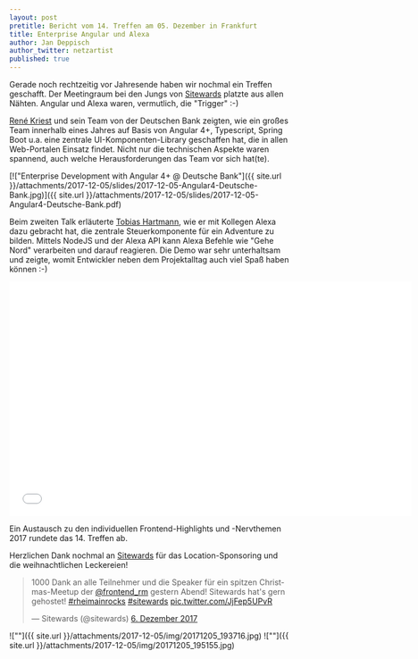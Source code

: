 ```yaml
---
layout: post
pretitle: Bericht vom 14. Treffen am 05. Dezember in Frankfurt
title: Enterprise Angular und Alexa
author: Jan Deppisch
author_twitter: netzartist
published: true
---
```


Gerade noch rechtzeitig vor Jahresende haben wir nochmal ein Treffen geschafft. Der Meetingraum bei den Jungs von [Sitewards](https://www.sitewards.com/) platzte aus allen Nähten. Angular und Alexa waren, vermutlich, die "Trigger" :-)

[René Kriest](https://twitter.com/ReneKriest) und sein Team von der Deutschen Bank zeigten, wie ein großes Team innerhalb eines Jahres auf Basis von Angular 4+, Typescript, Spring Boot u.a. eine zentrale UI-Komponenten-Library geschaffen hat, die in allen Web-Portalen Einsatz findet. Nicht nur die technischen Aspekte waren spannend, auch welche Herausforderungen das Team vor sich hat(te). 

[!["Enterprise Development with Angular 4+ @ Deutsche Bank"]({{ site.url }}/attachments/2017-12-05/slides/2017-12-05-Angular4-Deutsche-Bank.jpg)]({{ site.url }}/attachments/2017-12-05/slides/2017-12-05-Angular4-Deutsche-Bank.pdf)

Beim zweiten Talk erläuterte [Tobias Hartmann](https://twitter.com/ToH_82), wie er mit Kollegen Alexa dazu gebracht hat, die zentrale Steuerkomponente für ein Adventure zu bilden. Mittels NodeJS und der Alexa API kann Alexa Befehle wie "Gehe Nord" verarbeiten und darauf reagieren. Die Demo war sehr unterhaltsam und zeigte, womit Entwickler neben dem Projektalltag auch viel Spaß haben können :-)

<iframe src="//slides.com/tobiashartmann/alexa-roomgame/embed" width="720" height="420" scrolling="no" frameborder="0" webkitallowfullscreen mozallowfullscreen allowfullscreen></iframe>

Ein Austausch zu den individuellen Frontend-Highlights und -Nervthemen 2017 rundete das 14. Treffen ab.

Herzlichen Dank nochmal an [Sitewards](https://www.sitewards.com/) für das Location-Sponsoring und die weihnachtlichen Leckereien!

<blockquote class="twitter-tweet" data-lang="de"><p lang="de" dir="ltr">1000 Dank an alle Teilnehmer und die Speaker für ein spitzen Christmas-Meetup der <a href="https://twitter.com/frontend_rm?ref_src=twsrc%5Etfw">@frontend_rm</a> gestern Abend! Sitewards hat&#39;s gern gehostet! <a href="https://twitter.com/hashtag/rheimainrocks?src=hash&amp;ref_src=twsrc%5Etfw">#rheimainrocks</a> <a href="https://twitter.com/hashtag/sitewards?src=hash&amp;ref_src=twsrc%5Etfw">#sitewards</a> <a href="https://t.co/JjFep5UPvR">pic.twitter.com/JjFep5UPvR</a></p>&mdash; Sitewards (@sitewards) <a href="https://twitter.com/sitewards/status/938447594304540672?ref_src=twsrc%5Etfw">6. Dezember 2017</a></blockquote>
<script async src="https://platform.twitter.com/widgets.js" charset="utf-8"></script>

![""]({{ site.url }}/attachments/2017-12-05/img/20171205_193716.jpg)
![""]({{ site.url }}/attachments/2017-12-05/img/20171205_195155.jpg)
